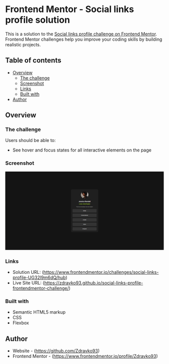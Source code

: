 # Frontend Mentor - Social links profile solution

This is a solution to the [Social links profile challenge on Frontend Mentor](https://www.frontendmentor.io/challenges/social-links-profile-UG32l9m6dQ). Frontend Mentor challenges help you improve your coding skills by building realistic projects.

## Table of contents

- [Overview](#overview)
  - [The challenge](#the-challenge)
  - [Screenshot](#screenshot)
  - [Links](#links)
  - [Built with](#built-with)
- [Author](#author)

## Overview

### The challenge

Users should be able to:

- See hover and focus states for all interactive elements on the page

### Screenshot

![](./social-links-profile.png)

### Links

- Solution URL: (https://www.frontendmentor.io/challenges/social-links-profile-UG32l9m6dQ/hub)
- Live Site URL: (https://zdravko93.github.io/social-links-profile-frontendmentor-challenge/)

### Built with

- Semantic HTML5 markup
- CSS
- Flexbox

## Author

- Website - (https://github.com/Zdravko93)
- Frontend Mentor - (https://www.frontendmentor.io/profile/Zdravko93)
